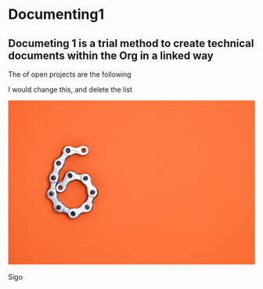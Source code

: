 # Documenting1

## Documeting 1 is a trial method to create technical documents within the Org in a linked way

The of open projects are the following



I would change this, and delete the list

![Imagen1](./pexels-miguel-á-padriñán-1061137.jpg)

Sigo 
